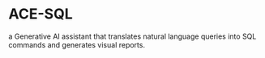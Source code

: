 # ACE-SQL
a Generative AI assistant that translates natural language queries into SQL commands and generates visual reports.
